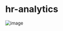 # hr-analytics
![image](https://github.com/tedhwang007/hr-analytics/assets/69152064/6e18752f-a4f4-47bd-bc1a-c217c167677e)
